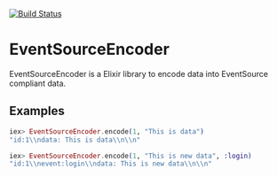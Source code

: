 [![Build Status](https://travis-ci.org/chatgris/event_source_encoder.png?branch=master)](https://travis-ci.org/chatgris/event_source_encoder)
# EventSourceEncoder

EventSourceEncoder is a Elixir library to encode data into EventSource
compliant data.

## Examples

``` elixir
iex> EventSourceEncoder.encode(1, "This is data")
"id:1\\ndata: This is data\\n\\n"

iex> EventSourceEncoder.encode(1, "This is new data", :login)
"id:1\\nevent:login\\ndata: This is new data\\n\\n"
```
